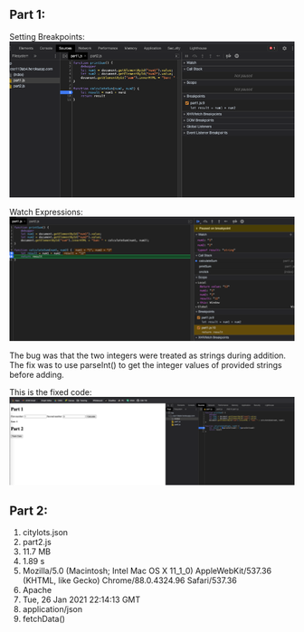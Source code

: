 ## Part 1:
Setting Breakpoints:
![](https://raw.githubusercontent.com/anshulsinghh/wi21-cse110-lab4/main/part3/result%20breakpoint.png)

Watch Expressions:
![](https://raw.githubusercontent.com/anshulsinghh/wi21-cse110-lab4/main/part3/Watch%20Expressions.png)

The bug was that the two integers were treated as strings during addition. The fix was to use parseInt() to get the integer values of provided strings before adding.

This is the fixed code:
![](https://raw.githubusercontent.com/anshulsinghh/wi21-cse110-lab4/main/part3/Fixed%20Part%201.png)

## Part 2:
1. citylots.json
2. part2.js
3. 11.7 MB
4. 1.89 s
5. Mozilla/5.0 (Macintosh; Intel Mac OS X 11_1_0) AppleWebKit/537.36 (KHTML, like Gecko) Chrome/88.0.4324.96 Safari/537.36
6. Apache
7. Tue, 26 Jan 2021 22:14:13 GMT
8. application/json
9. fetchData()
